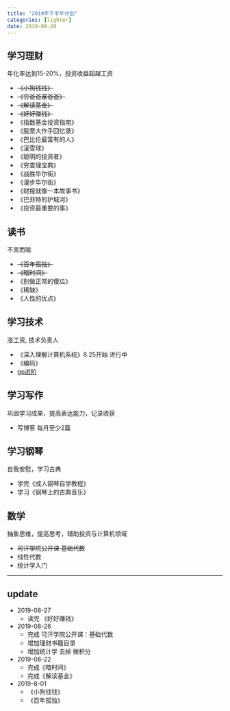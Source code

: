 ```yaml
---
title: "2019年下半年计划"
categories: [lighter]
date: 2019-08-20
---
```


## 学习理财
年化率达到15-20%，投资收益超越工资

- ~~《小狗钱钱》~~
- ~~《穷爸爸富爸爸》~~
- ~~《解读基金》~~
- ~~《好好赚钱》~~
- 《指数基金投资指南》
- 《股票大作手回忆录》
- 《巴比伦最富有的人》
- 《滚雪球》
- 《聪明的投资者》
- 《穷查理宝典》
- 《战胜华尔街》
- 《漫步华尔街》
- 《财报就像一本故事书》
- 《巴菲特的护城河》
- 《投资最重要的事》


## 读书
不言而喻

- ~~《百年孤独》~~
- ~~《暗时间》~~
- 《别做正常的傻瓜》
- 《稀缺》
- 《人性的优点》


## 学习技术
涨工资, 技术负责人

- 《深入理解计算机系统》8.25开始 进行中
- 《编码》
-  [go进阶](https://chai2010.cn/advanced-go-programming-book/ch1-basic/ch1-01-genesis.html)


## 学习写作 
巩固学习成果，提高表达能力，记录收获

- 写博客 每月至少2篇


## 学习钢琴
自我安慰，学习古典

- 学完《成人钢琴自学教程》
- 学习《钢琴上的古典音乐》


## 数学
抽象思维，提高思考，辅助投资与计算机领域

- ~~可汗学院公开课 基础代数~~
- 线性代数
- 统计学入门

---
## update
- 2019-08-27
  - 读完 《好好赚钱》
- 2019-08-26
  - 完成 可汗学院公开课：基础代数
  - 增加理财书籍目录
  - 增加统计学 去掉 微积分
- 2019-08-22
    - 完成《暗时间》
    - 完成《解读基金》
- 2019-8-01
    - 《小狗钱钱》
    - 《百年孤独》